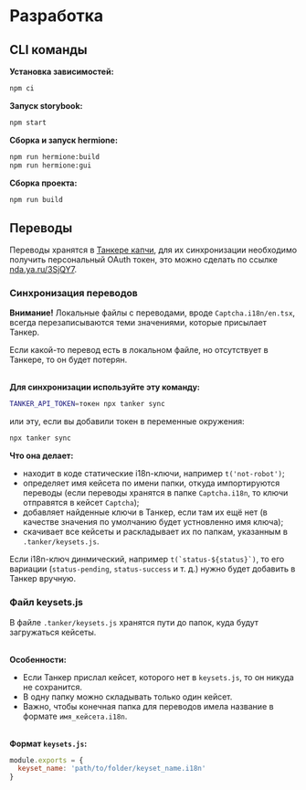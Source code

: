 # Разработка

## CLI команды

**Установка зависимостей:**

```sh
npm ci
```

**Запуск storybook:**

```sh
npm start
```

**Сборка и запуск hermione:**

```sh
npm run hermione:build
npm run hermione:gui
```

**Сборка проекта:**

```sh
npm run build
```

## Переводы

Переводы хранятся в [Танкере капчи](https://tanker.yandex-team.ru/project/external-yacaptcha/keyset/Captcha), для их синхронизации необходимо получить персональный OAuth токен, это можно сделать по ссылке [nda.ya.ru/3SjQY7](https://nda.ya.ru/3SjQY7).

### Синхронизация переводов

**Внимание!** Локальные файлы с переводами, вроде `Captcha.i18n/en.tsx`, всегда перезаписываются теми значениями, которые присылает Танкер.

Если какой-то перевод есть в локальном файле, но отсутствует в Танкере, то он будет потерян.

\
**Для синхронизации используйте эту команду:**
```sh
TANKER_API_TOKEN=токен npx tanker sync
```

или эту, если вы добавили токен в переменные окружения:

```sh
npx tanker sync
```

**Что она делает:**
- находит в коде статические i18n-ключи, например `t('not-robot')`;
- определяет имя кейсета по имени папки, откуда импортируются переводы (если переводы хранятся в папке `Captcha.i18n`, то ключи отправятся в кейсет `Captcha`);
- добавляет найденные ключи в Танкер, если там их ещё нет (в качестве значения по умолчанию будет устновленно имя ключа);
- скачивает все кейсеты и раскладывает их по папкам, указанным в `.tanker/keysets.js`.

Если i18n-ключ динмический, например ``t(`status-${status}`)``, то его вариации (`status-pending`, `status-success` и&nbsp;т.&nbsp;д.) нужно будет добавить в Танкер вручную.

### Файл keysets.js

В файле `.tanker/keysets.js` хранятся пути до папок, куда будут загружаться кейсеты.

\
**Особенности:**
- Если Танкер прислал кейсет, которого нет в `keysets.js`, то он никуда не сохранится.
- В одну папку можно складывать только один кейсет.
- Важно, чтобы конечная папка для переводов имела название в формате `имя_кейсета.i18n`.

\
**Формат `keysets.js`:**
```js
module.exports = {
  keyset_name: 'path/to/folder/keyset_name.i18n'
}
```
